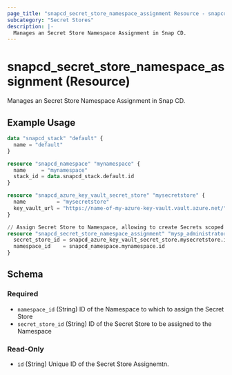 ```yaml
---
page_title: "snapcd_secret_store_namespace_assignment Resource - snapcd"
subcategory: "Secret Stores"
description: |-
  Manages an Secret Store Namespace Assignment in Snap CD.
---
```


# snapcd_secret_store_namespace_assignment (Resource)

Manages an Secret Store Namespace Assignment in Snap CD.


## Example Usage

```terraform
data "snapcd_stack" "default" {
  name = "default"
}

resource "snapcd_namespace" "mynamespace" {
  name     = "mynamespace"
  stack_id = data.snapcd_stack.default.id
}

resource "snapcd_azure_key_vault_secret_store" "mysecretstore" {
  name          = "mysecretstore"
  key_vault_url = "https://name-of-my-azure-key-vault.vault.azure.net/"
}

// Assign Secret Store to Namespace, allowing to create Secrets scoped to this Namespace (or any of its child Modules) to be created in this Secret Store
resource "snapcd_secret_store_namespace_assignment" "mysp_administrator" {
  secret_store_id = snapcd_azure_key_vault_secret_store.mysecretstore.id
  namespace_id    = snapcd_namespace.mynamespace.id
}
```

<!-- schema generated by tfplugindocs -->
## Schema

### Required

- `namespace_id` (String) ID of the Namespace to which to assign the Secret Store
- `secret_store_id` (String) ID of the Secret Store to be assigned to the Namespace

### Read-Only

- `id` (String) Unique ID of the Secret Store Assignemtn.

